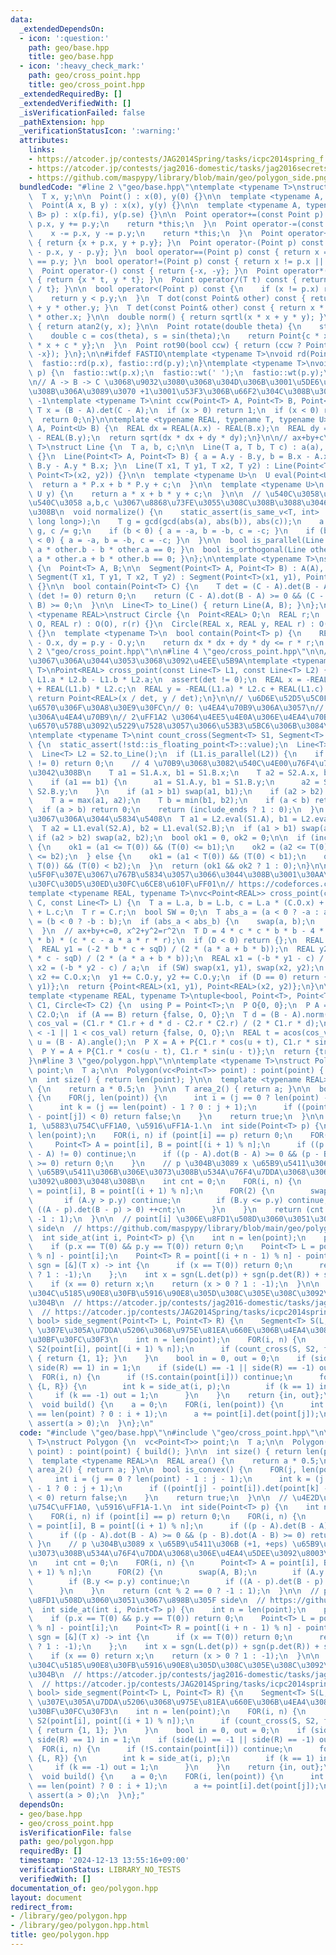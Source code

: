 ```yaml
---
data:
  _extendedDependsOn:
  - icon: ':question:'
    path: geo/base.hpp
    title: geo/base.hpp
  - icon: ':heavy_check_mark:'
    path: geo/cross_point.hpp
    title: geo/cross_point.hpp
  _extendedRequiredBy: []
  _extendedVerifiedWith: []
  _isVerificationFailed: false
  _pathExtension: hpp
  _verificationStatusIcon: ':warning:'
  attributes:
    links:
    - https://atcoder.jp/contests/JAG2014Spring/tasks/icpc2014spring_f
    - https://atcoder.jp/contests/jag2016-domestic/tasks/jag2016secretspring_e
    - https://github.com/maspypy/library/blob/main/geo/polygon_side.png
  bundledCode: "#line 2 \"geo/base.hpp\"\ntemplate <typename T>\nstruct Point {\n\
    \  T x, y;\n\n  Point() : x(0), y(0) {}\n\n  template <typename A, typename B>\n\
    \  Point(A x, B y) : x(x), y(y) {}\n\n  template <typename A, typename B>\n  Point(pair<A,\
    \ B> p) : x(p.fi), y(p.se) {}\n\n  Point operator+=(const Point p) {\n    x +=\
    \ p.x, y += p.y;\n    return *this;\n  }\n  Point operator-=(const Point p) {\n\
    \    x -= p.x, y -= p.y;\n    return *this;\n  }\n  Point operator+(Point p) const\
    \ { return {x + p.x, y + p.y}; }\n  Point operator-(Point p) const { return {x\
    \ - p.x, y - p.y}; }\n  bool operator==(Point p) const { return x == p.x && y\
    \ == p.y; }\n  bool operator!=(Point p) const { return x != p.x || y != p.y; }\n\
    \  Point operator-() const { return {-x, -y}; }\n  Point operator*(T t) const\
    \ { return {x * t, y * t}; }\n  Point operator/(T t) const { return {x / t, y\
    \ / t}; }\n\n  bool operator<(Point p) const {\n    if (x != p.x) return x < p.x;\n\
    \    return y < p.y;\n  }\n  T dot(const Point& other) const { return x * other.x\
    \ + y * other.y; }\n  T det(const Point& other) const { return x * other.y - y\
    \ * other.x; }\n\n  double norm() { return sqrtl(x * x + y * y); }\n  double angle()\
    \ { return atan2(y, x); }\n\n  Point rotate(double theta) {\n    static_assert(!is_integral<T>::value);\n\
    \    double c = cos(theta), s = sin(theta);\n    return Point{c * x - s * y, s\
    \ * x + c * y};\n  }\n  Point rot90(bool ccw) { return (ccw ? Point{-y, x} : Point{y,\
    \ -x}); }\n};\n\n#ifdef FASTIO\ntemplate <typename T>\nvoid rd(Point<T>& p) {\n\
    \  fastio::rd(p.x), fastio::rd(p.y);\n}\ntemplate <typename T>\nvoid wt(Point<T>&\
    \ p) {\n  fastio::wt(p.x);\n  fastio::wt(' ');\n  fastio::wt(p.y);\n}\n#endif\n\
    \n// A -> B -> C \u3068\u9032\u3080\u3068\u304D\u306B\u3001\u5DE6\u306B\u66F2\u304C\
    \u308B\u306A\u3089\u3070 +1\u3001\u53F3\u306B\u66F2\u304C\u308B\u306A\u3089\u3070\
    \ -1\ntemplate <typename T>\nint ccw(Point<T> A, Point<T> B, Point<T> C) {\n \
    \ T x = (B - A).det(C - A);\n  if (x > 0) return 1;\n  if (x < 0) return -1;\n\
    \  return 0;\n}\n\ntemplate <typename REAL, typename T, typename U>\nREAL dist(Point<T>\
    \ A, Point<U> B) {\n  REAL dx = REAL(A.x) - REAL(B.x);\n  REAL dy = REAL(A.y)\
    \ - REAL(B.y);\n  return sqrt(dx * dx + dy * dy);\n}\n\n// ax+by+c\ntemplate <typename\
    \ T>\nstruct Line {\n  T a, b, c;\n\n  Line(T a, T b, T c) : a(a), b(b), c(c)\
    \ {}\n  Line(Point<T> A, Point<T> B) { a = A.y - B.y, b = B.x - A.x, c = A.x *\
    \ B.y - A.y * B.x; }\n  Line(T x1, T y1, T x2, T y2) : Line(Point<T>(x1, y1),\
    \ Point<T>(x2, y2)) {}\n\n  template <typename U>\n  U eval(Point<U> P) {\n  \
    \  return a * P.x + b * P.y + c;\n  }\n\n  template <typename U>\n  T eval(U x,\
    \ U y) {\n    return a * x + b * y + c;\n  }\n\n  // \u540C\u3058\u76F4\u7DDA\u304C\
    \u540C\u3058 a,b,c \u3067\u8868\u73FE\u3055\u308C\u308B\u3088\u3046\u306B\u3059\
    \u308B\n  void normalize() {\n    static_assert(is_same_v<T, int> || is_same_v<T,\
    \ long long>);\n    T g = gcd(gcd(abs(a), abs(b)), abs(c));\n    a /= g, b /=\
    \ g, c /= g;\n    if (b < 0) { a = -a, b = -b, c = -c; }\n    if (b == 0 && a\
    \ < 0) { a = -a, b = -b, c = -c; }\n  }\n\n  bool is_parallel(Line other) { return\
    \ a * other.b - b * other.a == 0; }\n  bool is_orthogonal(Line other) { return\
    \ a * other.a + b * other.b == 0; }\n};\n\ntemplate <typename T>\nstruct Segment\
    \ {\n  Point<T> A, B;\n\n  Segment(Point<T> A, Point<T> B) : A(A), B(B) {}\n \
    \ Segment(T x1, T y1, T x2, T y2) : Segment(Point<T>(x1, y1), Point<T>(x2, y2))\
    \ {}\n\n  bool contain(Point<T> C) {\n    T det = (C - A).det(B - A);\n    if\
    \ (det != 0) return 0;\n    return (C - A).dot(B - A) >= 0 && (C - B).dot(A -\
    \ B) >= 0;\n  }\n\n  Line<T> to_Line() { return Line(A, B); }\n};\n\ntemplate\
    \ <typename REAL>\nstruct Circle {\n  Point<REAL> O;\n  REAL r;\n  Circle(Point<REAL>\
    \ O, REAL r) : O(O), r(r) {}\n  Circle(REAL x, REAL y, REAL r) : O(x, y), r(r)\
    \ {}\n  template <typename T>\n  bool contain(Point<T> p) {\n    REAL dx = p.x\
    \ - O.x, dy = p.y - O.y;\n    return dx * dx + dy * dy <= r * r;\n  }\n};\n#line\
    \ 2 \"geo/cross_point.hpp\"\n\n#line 4 \"geo/cross_point.hpp\"\n\n// \u5E73\u884C\
    \u3067\u306A\u3044\u3053\u3068\u3092\u4EEE\u5B9A\ntemplate <typename REAL, typename\
    \ T>\nPoint<REAL> cross_point(const Line<T> L1, const Line<T> L2) {\n  T det =\
    \ L1.a * L2.b - L1.b * L2.a;\n  assert(det != 0);\n  REAL x = -REAL(L1.c) * L2.b\
    \ + REAL(L1.b) * L2.c;\n  REAL y = -REAL(L1.a) * L2.c + REAL(L1.c) * L2.a;\n \
    \ return Point<REAL>(x / det, y / det);\n}\n\n// \u6D6E\u52D5\u5C0F\u6570\u70B9\
    \u6570\u306F\u30A8\u30E9\u30FC\n// 0: \u4EA4\u70B9\u306A\u3057\n// 1: \u4E00\u610F\
    \u306A\u4EA4\u70B9\n// 2\uFF1A2 \u3064\u4EE5\u4E0A\u306E\u4EA4\u70B9\uFF08\u6574\
    \u6570\u578B\u3092\u5229\u7528\u3057\u3066\u53B3\u5BC6\u306B\u3084\u308B\uFF09\
    \ntemplate <typename T>\nint count_cross(Segment<T> S1, Segment<T> S2, bool include_ends)\
    \ {\n  static_assert(!std::is_floating_point<T>::value);\n  Line<T> L1 = S1.to_Line();\n\
    \  Line<T> L2 = S2.to_Line();\n  if (L1.is_parallel(L2)) {\n    if (L1.eval(S2.A)\
    \ != 0) return 0;\n    // 4 \u70B9\u3068\u3082\u540C\u4E00\u76F4\u7DDA\u4E0A\u306B\
    \u3042\u308B\n    T a1 = S1.A.x, b1 = S1.B.x;\n    T a2 = S2.A.x, b2 = S2.B.x;\n\
    \    if (a1 == b1) {\n      a1 = S1.A.y, b1 = S1.B.y;\n      a2 = S2.A.y, b2 =\
    \ S2.B.y;\n    }\n    if (a1 > b1) swap(a1, b1);\n    if (a2 > b2) swap(a2, b2);\n\
    \    T a = max(a1, a2);\n    T b = min(b1, b2);\n    if (a < b) return 2;\n  \
    \  if (a > b) return 0;\n    return (include_ends ? 1 : 0);\n  }\n  // \u5E73\u884C\
    \u3067\u306A\u3044\u5834\u5408\n  T a1 = L2.eval(S1.A), b1 = L2.eval(S1.B);\n\
    \  T a2 = L1.eval(S2.A), b2 = L1.eval(S2.B);\n  if (a1 > b1) swap(a1, b1);\n \
    \ if (a2 > b2) swap(a2, b2);\n  bool ok1 = 0, ok2 = 0;\n\n  if (include_ends)\
    \ {\n    ok1 = (a1 <= T(0)) && (T(0) <= b1);\n    ok2 = (a2 <= T(0)) && (T(0)\
    \ <= b2);\n  } else {\n    ok1 = (a1 < T(0)) && (T(0) < b1);\n    ok2 = (a2 <\
    \ T(0)) && (T(0) < b2);\n  }\n  return (ok1 && ok2 ? 1 : 0);\n}\n\n// 4 \u6B21\
    \u5F0F\u307E\u3067\u767B\u5834\u3057\u3066\u3044\u308B\u3001\u30AA\u30FC\u30D0\
    \u30FC\u30D5\u30ED\u30FC\u6CE8\u610F\uFF01\n// https://codeforces.com/contest/607/problem/E\n\
    template <typename REAL, typename T>\nvc<Point<REAL>> cross_point(const Circle<T>\
    \ C, const Line<T> L) {\n  T a = L.a, b = L.b, c = L.a * (C.O.x) + L.b * (C.O.y)\
    \ + L.c;\n  T r = C.r;\n  bool SW = 0;\n  T abs_a = (a < 0 ? -a : a);\n  T abs_b\
    \ = (b < 0 ? -b : b);\n  if (abs_a < abs_b) {\n    swap(a, b);\n    SW = 1;\n\
    \  }\n  // ax+by+c=0, x^2+y^2=r^2\n  T D = 4 * c * c * b * b - 4 * (a * a + b\
    \ * b) * (c * c - a * a * r * r);\n  if (D < 0) return {};\n  REAL sqD = sqrtl(D);\n\
    \  REAL y1 = (-2 * b * c + sqD) / (2 * (a * a + b * b));\n  REAL y2 = (-2 * b\
    \ * c - sqD) / (2 * (a * a + b * b));\n  REAL x1 = (-b * y1 - c) / a;\n  REAL\
    \ x2 = (-b * y2 - c) / a;\n  if (SW) swap(x1, y1), swap(x2, y2);\n  x1 += C.O.x,\
    \ x2 += C.O.x;\n  y1 += C.O.y, y2 += C.O.y;\n  if (D == 0) return {Point<REAL>(x1,\
    \ y1)};\n  return {Point<REAL>(x1, y1), Point<REAL>(x2, y2)};\n}\n\n// https://codeforces.com/contest/2/problem/C\n\
    template <typename REAL, typename T>\ntuple<bool, Point<T>, Point<T>> cross_point_circle(Circle<T>\
    \ C1, Circle<T> C2) {\n  using P = Point<T>;\n  P O{0, 0};\n  P A = C1.O, B =\
    \ C2.O;\n  if (A == B) return {false, O, O};\n  T d = (B - A).norm();\n  REAL\
    \ cos_val = (C1.r * C1.r + d * d - C2.r * C2.r) / (2 * C1.r * d);\n  if (cos_val\
    \ < -1 || 1 < cos_val) return {false, O, O};\n  REAL t = acos(cos_val);\n  REAL\
    \ u = (B - A).angle();\n  P X = A + P{C1.r * cos(u + t), C1.r * sin(u + t)};\n\
    \  P Y = A + P{C1.r * cos(u - t), C1.r * sin(u - t)};\n  return {true, X, Y};\n\
    }\n#line 3 \"geo/polygon.hpp\"\n\ntemplate <typename T>\nstruct Polygon {\n  vc<Point<T>>\
    \ point;\n  T a;\n\n  Polygon(vc<Point<T>> point) : point(point) { build(); }\n\
    \n  int size() { return len(point); }\n\n  template <typename REAL>\n  REAL area()\
    \ {\n    return a * 0.5;\n  }\n\n  T area_2() { return a; }\n\n  bool is_convex()\
    \ {\n    FOR(j, len(point)) {\n      int i = (j == 0 ? len(point) - 1 : j - 1);\n\
    \      int k = (j == len(point) - 1 ? 0 : j + 1);\n      if ((point[j] - point[i]).det(point[k]\
    \ - point[j]) < 0) return false;\n    }\n    return true;\n  }\n\n  // \u4E2D\uFF1A\
    1, \u5883\u754C\uFF1A0, \u5916\uFF1A-1.\n  int side(Point<T> p) {\n    int n =\
    \ len(point);\n    FOR(i, n) if (point[i] == p) return 0;\n    FOR(i, n) {\n \
    \     Point<T> A = point[i], B = point[(i + 1) % n];\n      if ((p - A).det(B\
    \ - A) != 0) continue;\n      if ((p - A).dot(B - A) >= 0 && (p - B).dot(A - B)\
    \ >= 0) return 0;\n    }\n    // p \u304B\u3089 x \u65B9\u5411\u306B (+1, +eps)\
    \ \u65B9\u5411\u306B\u306E\u3073\u308B\u534A\u76F4\u7DDA\u3068\u306E\u4EA4\u5DEE\
    \u3092\u8003\u3048\u308B\n    int cnt = 0;\n    FOR(i, n) {\n      Point<T> A\
    \ = point[i], B = point[(i + 1) % n];\n      FOR(2) {\n        swap(A, B);\n \
    \       if (A.y > p.y) continue;\n        if (B.y <= p.y) continue;\n        if\
    \ ((A - p).det(B - p) > 0) ++cnt;\n      }\n    }\n    return (cnt % 2 == 0 ?\
    \ -1 : 1);\n  }\n\n  // point[i] \u306E\u8FD1\u508D\u3060\u3051\u3067\u898B\u305F\
    \ side\n  // https://github.com/maspypy/library/blob/main/geo/polygon_side.png\n\
    \  int side_at(int i, Point<T> p) {\n    int n = len(point);\n    p -= point[i];\n\
    \    if (p.x == T(0) && p.y == T(0)) return 0;\n    Point<T> L = point[(i + 1)\
    \ % n] - point[i];\n    Point<T> R = point[(i + n - 1) % n] - point[i];\n    auto\
    \ sgn = [&](T x) -> int {\n      if (x == T(0)) return 0;\n      return (x > T(0)\
    \ ? 1 : -1);\n    };\n    int x = sgn(L.det(p)) + sgn(p.det(R)) + sgn(R.det(L));\n\
    \    if (x == 0) return x;\n    return (x > 0 ? 1 : -1);\n  }\n\n  // \u7DDA\u5206\
    \u304C\u5185\u90E8\u30FB\u5916\u90E8\u305D\u308C\u305E\u308C\u3092\u901A\u308B\
    \u304B\n  // https://atcoder.jp/contests/jag2016-domestic/tasks/jag2016secretspring_e\n\
    \  // https://atcoder.jp/contests/JAG2014Spring/tasks/icpc2014spring_f\n  pair<bool,\
    \ bool> side_segment(Point<T> L, Point<T> R) {\n    Segment<T> S(L, R);\n    //\
    \ \u307E\u305A\u7DDA\u5206\u3068\u975E\u81EA\u660E\u306B\u4EA4\u308F\u308B\u30D1\
    \u30BF\u30FC\u30F3\n    int n = len(point);\n    FOR(i, n) {\n      Segment<T>\
    \ S2(point[i], point[(i + 1) % n]);\n      if (count_cross(S, S2, false) == 1)\
    \ { return {1, 1}; }\n    }\n    bool in = 0, out = 0;\n    if (side(L) == 1 ||\
    \ side(R) == 1) in = 1;\n    if (side(L) == -1 || side(R) == -1) out = 1;\n  \
    \  FOR(i, n) {\n      if (!S.contain(point[i])) continue;\n      for (auto& p:\
    \ {L, R}) {\n        int k = side_at(i, p);\n        if (k == 1) in = 1;\n   \
    \     if (k == -1) out = 1;\n      }\n    }\n    return {in, out};\n  }\n\nprivate:\n\
    \  void build() {\n    a = 0;\n    FOR(i, len(point)) {\n      int j = (i + 1\
    \ == len(point) ? 0 : i + 1);\n      a += point[i].det(point[j]);\n    }\n   \
    \ assert(a > 0);\n  }\n};\n"
  code: "#include \"geo/base.hpp\"\n#include \"geo/cross_point.hpp\"\n\ntemplate <typename\
    \ T>\nstruct Polygon {\n  vc<Point<T>> point;\n  T a;\n\n  Polygon(vc<Point<T>>\
    \ point) : point(point) { build(); }\n\n  int size() { return len(point); }\n\n\
    \  template <typename REAL>\n  REAL area() {\n    return a * 0.5;\n  }\n\n  T\
    \ area_2() { return a; }\n\n  bool is_convex() {\n    FOR(j, len(point)) {\n \
    \     int i = (j == 0 ? len(point) - 1 : j - 1);\n      int k = (j == len(point)\
    \ - 1 ? 0 : j + 1);\n      if ((point[j] - point[i]).det(point[k] - point[j])\
    \ < 0) return false;\n    }\n    return true;\n  }\n\n  // \u4E2D\uFF1A1, \u5883\
    \u754C\uFF1A0, \u5916\uFF1A-1.\n  int side(Point<T> p) {\n    int n = len(point);\n\
    \    FOR(i, n) if (point[i] == p) return 0;\n    FOR(i, n) {\n      Point<T> A\
    \ = point[i], B = point[(i + 1) % n];\n      if ((p - A).det(B - A) != 0) continue;\n\
    \      if ((p - A).dot(B - A) >= 0 && (p - B).dot(A - B) >= 0) return 0;\n   \
    \ }\n    // p \u304B\u3089 x \u65B9\u5411\u306B (+1, +eps) \u65B9\u5411\u306B\u306E\
    \u3073\u308B\u534A\u76F4\u7DDA\u3068\u306E\u4EA4\u5DEE\u3092\u8003\u3048\u308B\
    \n    int cnt = 0;\n    FOR(i, n) {\n      Point<T> A = point[i], B = point[(i\
    \ + 1) % n];\n      FOR(2) {\n        swap(A, B);\n        if (A.y > p.y) continue;\n\
    \        if (B.y <= p.y) continue;\n        if ((A - p).det(B - p) > 0) ++cnt;\n\
    \      }\n    }\n    return (cnt % 2 == 0 ? -1 : 1);\n  }\n\n  // point[i] \u306E\
    \u8FD1\u508D\u3060\u3051\u3067\u898B\u305F side\n  // https://github.com/maspypy/library/blob/main/geo/polygon_side.png\n\
    \  int side_at(int i, Point<T> p) {\n    int n = len(point);\n    p -= point[i];\n\
    \    if (p.x == T(0) && p.y == T(0)) return 0;\n    Point<T> L = point[(i + 1)\
    \ % n] - point[i];\n    Point<T> R = point[(i + n - 1) % n] - point[i];\n    auto\
    \ sgn = [&](T x) -> int {\n      if (x == T(0)) return 0;\n      return (x > T(0)\
    \ ? 1 : -1);\n    };\n    int x = sgn(L.det(p)) + sgn(p.det(R)) + sgn(R.det(L));\n\
    \    if (x == 0) return x;\n    return (x > 0 ? 1 : -1);\n  }\n\n  // \u7DDA\u5206\
    \u304C\u5185\u90E8\u30FB\u5916\u90E8\u305D\u308C\u305E\u308C\u3092\u901A\u308B\
    \u304B\n  // https://atcoder.jp/contests/jag2016-domestic/tasks/jag2016secretspring_e\n\
    \  // https://atcoder.jp/contests/JAG2014Spring/tasks/icpc2014spring_f\n  pair<bool,\
    \ bool> side_segment(Point<T> L, Point<T> R) {\n    Segment<T> S(L, R);\n    //\
    \ \u307E\u305A\u7DDA\u5206\u3068\u975E\u81EA\u660E\u306B\u4EA4\u308F\u308B\u30D1\
    \u30BF\u30FC\u30F3\n    int n = len(point);\n    FOR(i, n) {\n      Segment<T>\
    \ S2(point[i], point[(i + 1) % n]);\n      if (count_cross(S, S2, false) == 1)\
    \ { return {1, 1}; }\n    }\n    bool in = 0, out = 0;\n    if (side(L) == 1 ||\
    \ side(R) == 1) in = 1;\n    if (side(L) == -1 || side(R) == -1) out = 1;\n  \
    \  FOR(i, n) {\n      if (!S.contain(point[i])) continue;\n      for (auto& p:\
    \ {L, R}) {\n        int k = side_at(i, p);\n        if (k == 1) in = 1;\n   \
    \     if (k == -1) out = 1;\n      }\n    }\n    return {in, out};\n  }\n\nprivate:\n\
    \  void build() {\n    a = 0;\n    FOR(i, len(point)) {\n      int j = (i + 1\
    \ == len(point) ? 0 : i + 1);\n      a += point[i].det(point[j]);\n    }\n   \
    \ assert(a > 0);\n  }\n};"
  dependsOn:
  - geo/base.hpp
  - geo/cross_point.hpp
  isVerificationFile: false
  path: geo/polygon.hpp
  requiredBy: []
  timestamp: '2024-12-13 13:55:16+09:00'
  verificationStatus: LIBRARY_NO_TESTS
  verifiedWith: []
documentation_of: geo/polygon.hpp
layout: document
redirect_from:
- /library/geo/polygon.hpp
- /library/geo/polygon.hpp.html
title: geo/polygon.hpp
---
```

